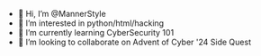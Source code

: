 - 👋 Hi, I’m @MannerStyle
- 👀 I’m interested in python/html/hacking
- 🌱 I’m currently learning CyberSecurity 101
- 💞️ I’m looking to collaborate on Advent of Cyber '24 Side Quest

<!---
MannerStyle/MannerStyle is a ✨ special ✨ repository because its `README.md` (this file) appears on your GitHub profile.
You can click the Preview link to take a look at your changes.
--->
